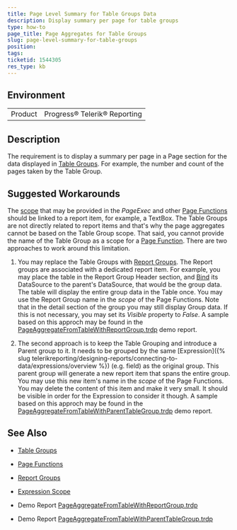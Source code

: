 ```yaml
---
title: Page Level Summary for Table Groups Data
description: Display summary per page for table groups
type: how-to
page_title: Page Aggregates for Table Groups
slug: page-level-summary-for-table-groups
position: 
tags: 
ticketid: 1544305
res_type: kb
---
```


## Environment
<table>
	<tbody>
		<tr>
			<td>Product</td>
			<td>Progress® Telerik® Reporting</td>
		</tr>
	</tbody>
</table>


## Description
The requirement is to display a summary per page in a Page section for the data displayed in [Table Groups](../data-items-how-to-add-groups-to-table-item-and-crosstab-item). 
For example, the number and count of the pages taken by the Table Group.

## Suggested Workarounds
The [scope](../expressions-scope) that may be provided in the _PageExec_ and other [Page Functions](../expressions-page-functions) should be linked to a report item, 
for example, a TextBox. The Table Groups are not directly related to report items and that's why the page aggregates cannot be based on the Table Group scope. That said, you 
cannot provide the name of the Table Group as a scope for a [Page Function](../expressions-page-functions).
There are two approaches to work around this limitation.

1. You may replace the Table Groups with [Report Groups](../data-items-how-to-add-groups-to-report-item). The Report groups are associated with a dedicated report item. 
For example, you may place the table in the Report Group Header section, and [Bind](../expressions-bindings) its DataSource to the parent's DataSource, that would be 
the group data. The table will display the entire group data in the Table once. You may use the Report Group name in the _scope_ of the Page Functions.
Note that in the detail section of the group you may still display Group data. If this is not necessary, you may set its _Visible_ property to _False_. 
A sample based on this approch may be found in the [PageAggregateFromTableWithReportGroup.trdp](https://github.com/telerik/reporting-docs/blob/master/knowledge-base/resources/PageAggregateFromTableWithReportGroup.trdp) demo report.

2. The second approach is to keep the Table Grouping and introduce a Parent group to it. It needs to be grouped by the same [Expression]({% slug telerikreporting/designing-reports/connecting-to-data/expressions/overview %}) (e.g. field) 
as the original group. This parent group will generate a new report item that spans the entire group. You may use this new item's name in the _scope_ of the Page Functions. 
You may delete the content of this item and make it very small. It should be visible in order for the Expression to consider it though. A sample based on this approch may be 
found in the [PageAggregateFromTableWithParentTableGroup.trdp](https://github.com/telerik/reporting-docs/blob/master/knowledge-base/resources/PageAggregateFromTableWithParentTableGroup.trdp) demo report.

## See Also
+ [Table Groups](../data-items-how-to-add-groups-to-table-item-and-crosstab-item)

+ [Page Functions](../expressions-page-functions)

+ [Report Groups](../data-items-how-to-add-groups-to-report-item)

+ [Expression Scope](../expressions-scope)

+ Demo Report [PageAggregateFromTableWithReportGroup.trdp](resources/PageAggregateFromTableWithReportGroup.trdp)

+ Demo Report [PageAggregateFromTableWithParentTableGroup.trdp](resources/PageAggregateFromTableWithParentTableGroup.trdp)
